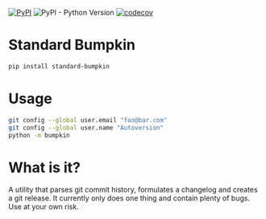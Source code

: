
[![PyPI](https://img.shields.io/pypi/v/standard-bumpkin)](https://pypi.org/project/standard-bumpkin/) ![PyPI - Python Version](https://img.shields.io/pypi/pyversions/standard-bumpkin)
 [![codecov](https://codecov.io/gh/fredheidrich/bumpkin/branch/main/graph/badge.svg?token=WCM92TNZCA)](https://codecov.io/gh/fredheidrich/bumpkin)

# Standard Bumpkin

```bash
pip install standard-bumpkin
```

# Usage

```bash
git config --global user.email "foo@bar.com"
git config --global user.name "Autoversion"
python -m bumpkin
```

# What is it?

A utility that parses git commit history, formulates a changelog and creates a git release. It currently only does one thing and contain plenty of bugs. Use at your own risk.
